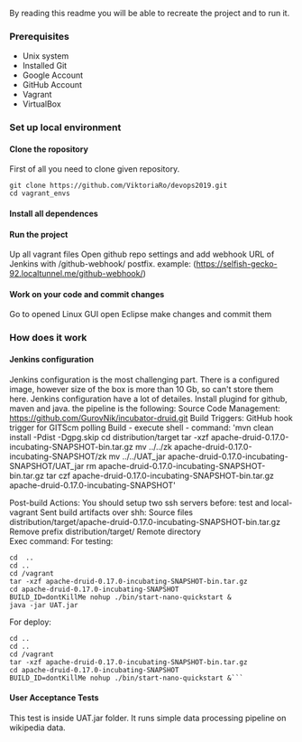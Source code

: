 By reading this readme you will be able to recreate the project and to run it.

### Prerequisites
- Unix system
- Installed Git 
- Google Account
- GitHub Account
- Vagrant
- VirtualBox

### Set up local environment

#### Clone the ropository
First of all you need to clone given repository.

``` 
git clone https://github.com/ViktoriaRo/devops2019.git
cd vagrant_envs
```

#### Install all dependences

#### Run the project
Up all vagrant files
Open github repo settings and add webhook URL of Jenkins with /github-webhook/ postfix. 
example: (https://selfish-gecko-92.localtunnel.me/github-webhook/)

#### Work on your code and commit changes
Go to opened Linux GUI open Eclipse make changes and commit them
### How does it work

#### Jenkins configuration
Jenkins configuration is the most challenging part. There is a configured image, however size of the box is more than 10 Gb, so can't store them here. Jenkins configuration have a lot of detailes. 
Install plugind for github, maven and java.
the pipeline is the following:
Source Code Management: https://github.com/GurovNik/incubator-druid.git
Build Triggers: GitHub hook trigger for GITScm polling
Build - execute shell - command: 
'mvn clean install -Pdist -Dgpg.skip
cd distribution/target
tar -xzf apache-druid-0.17.0-incubating-SNAPSHOT-bin.tar.gz
mv ../../zk apache-druid-0.17.0-incubating-SNAPSHOT/zk
mv ../../UAT_jar apache-druid-0.17.0-incubating-SNAPSHOT/UAT_jar
rm apache-druid-0.17.0-incubating-SNAPSHOT-bin.tar.gz
tar czf apache-druid-0.17.0-incubating-SNAPSHOT-bin.tar.gz apache-druid-0.17.0-incubating-SNAPSHOT'

Post-build Actions:
You should setup two ssh servers before: test and local-vagrant
Sent build artifacts over shh:
Source files		distribution/target/apache-druid-0.17.0-incubating-SNAPSHOT-bin.tar.gz
Remove prefix		distribution/target/
Remote directory		
Exec command:
For testing:
``` 
cd  ..
cd ..
cd /vagrant
tar -xzf apache-druid-0.17.0-incubating-SNAPSHOT-bin.tar.gz
cd apache-druid-0.17.0-incubating-SNAPSHOT
BUILD_ID=dontKillMe nohup ./bin/start-nano-quickstart &
java -jar UAT.jar
```
For deploy:
```
cd ..
cd ..
cd /vagrant
tar -xzf apache-druid-0.17.0-incubating-SNAPSHOT-bin.tar.gz
cd apache-druid-0.17.0-incubating-SNAPSHOT
BUILD_ID=dontKillMe nohup ./bin/start-nano-quickstart &```
```
#### User Acceptance Tests
This test is inside  UAT.jar folder. It runs simple data processing pipeline on wikipedia data.

